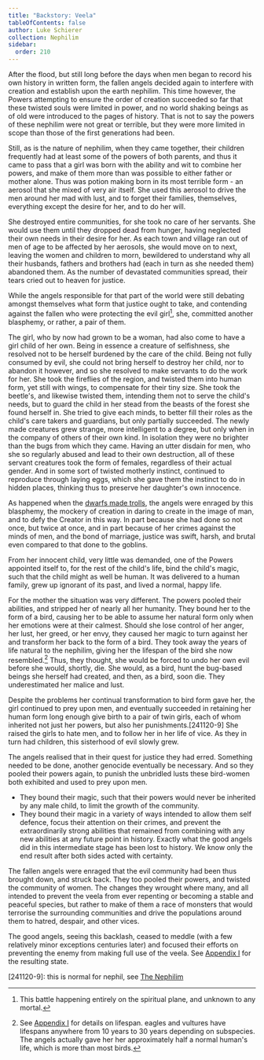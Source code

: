 ```yaml
---
title: "Backstory: Veela"
tableOfContents: false
author: Luke Schierer
collection: Nephilim
sidebar:
  order: 210
---
```


After the flood, but still long before the days when men began to record his own history in written form, the fallen angels decided again to interfere with creation and establish upon the earth nephilim. This time however, the Powers attempting to ensure the order of creation succeeded so far that these twisted souls were limited in power, and no world shaking beings as of old were introduced to the pages of history. That is not to say the powers of these nephilim were not great or terrible, but they were more limited in scope than those of the first generations had been.

Still, as is the nature of nephilim, when they came together, their children frequently had at least some of the powers of both parents, and thus it came to pass that a girl was born with the ability and wit to combine her powers, and make of them more than was possible to either father or mother alone. Thus was potion making born in its most terrible form - an aerosol that she mixed of very air itself. She used this aerosol to drive the men around her mad with lust, and to forget their families, themselves, everything except the desire for her, and to do her will.

She destroyed entire communities, for she took no care of her servants. She would use them until they dropped dead from hunger, having neglected their own needs in their desire for her. As each town and village ran out of men of age to be affected by her aerosols, she would move on to next, leaving the women and children to morn, bewildered to understand why all their husbands, fathers and brothers had (each in turn as she needed them) abandoned them. As the number of devastated communities spread, their tears cried out to heaven for justice.

While the angels responsible for that part of the world were still debating amongst themselves what form that justice ought to take, and contending against the fallen who were protecting the evil girl[^241120-5], she, committed another blasphemy, or rather, a pair of them.

The girl, who by now had grown to be a woman, had also come to have a girl child of her own. Being in essence a creature of selfishness, she resolved not to be herself burdened by the care of the child. Being not fully consumed by evil, she could not bring herself to destroy her child, nor to abandon it however, and so she resolved to make servants to do the work for her. She took the fireflies of the region, and twisted them into human form, yet still with wings, to compensate for their tiny size. She took the beetle's, and likewise twisted them, intending them not to serve the child's needs, but to guard the child in her stead from the beasts of the forest she found herself in. She tried to give each minds, to better fill their roles as the child's care takers and guardians, but only partially succeeded. The newly made creatures grew strange, more intelligent to a degree, but only when in the company of others of their own kind. In isolation they were no brighter than the bugs from which they came. Having an utter disdain for men, who she so regularly abused and lead to their own destruction, all of these servant creatures took the form of females, regardless of their actual gender. And in some sort of twisted motherly instinct, continued to reproduce through laying eggs, which she gave them the instinct to do in hidden places, thinking thus to preserve her daughter's own innocence.

As happened when the [dwarfs made trolls], the angels were enraged by this blasphemy, the mockery of creation in daring to create in the image of man, and to defy the Creator in this way. In part because she had done so not once, but twice at once, and in part because of her crimes against the minds of men, and the bond of marriage, justice was swift, harsh, and brutal even compared to that done to the goblins.

From her innocent child, very little was demanded, one of the Powers appointed itself to, for the rest of the child's life, bind the child's magic, such that the child might as well be human. It was delivered to a human family, grew up ignorant of its past, and lived a normal, happy life.

For the mother the situation was very different. The powers pooled their abilities, and stripped her of nearly all her humanity. They bound her to the form of a bird, causing her to be able to assume her natural form only when her emotions were at their calmest. Should she lose control of her anger, her lust, her greed, or her envy, they caused her magic to turn against her and transform her back to the form of a bird. They took away the years of life natural to the nephilim, giving her the lifespan of the bird she now resembled.[^241120-6] Thus, they thought, she would be forced to undo her own evil before she would, shortly, die. She would, as a bird, hunt the bug-based beings she herself had created, and then, as a bird, soon die. They underestimated her malice and lust.

Despite the problems her continual transformation to bird form gave her, the girl continued to prey upon men, and eventually succeeded in retaining her human form long enough give birth to a pair of twin girls, each of whom inherited not just her powers, but also her punishments.[241120-9] She raised the girls to hate men, and to follow her in her life of vice. As they in turn had children, this sisterhood of evil slowly grew.

The angels realised that in their quest for justice they had erred. Something needed to be done, another genocide eventually be necessary. And so they pooled their powers again, to punish the unbridled lusts these bird-women both exhibited and used to prey upon men.

- They bound their magic, such that their powers would never be inherited by any male child, to limit the growth of the community.
- They bound their magic in a variety of ways intended to allow them self defence, focus their attention on their crimes, and prevent the extraordinarily strong abilities that remained from combining with any new abilities at any future point in history. Exactly what the good angels did in this intermediate stage has been lost to history. We know only the end result after both sides acted with certainty.

The fallen angels were enraged that the evil community had been thus brought down, and struck back. They too pooled their powers, and twisted the community of women. The changes they wrought where many, and all intended to prevent the veela from ever repenting or becoming a stable and peaceful species, but rather to make of them a race of monsters that would terrorise the surrounding communities and drive the populations around them to hatred, despair, and other vices.

The good angels, seeing this backlash, ceased to meddle (with a few relatively minor exceptions centuries later) and focused their efforts on preventing the enemy from making full use of the veela. See [Appendix I] for the resulting state.

[dwarfs made trolls]: ../the_dwarfs/

[^241120-5]: This battle happening entirely on the spiritual plane, and unknown to any mortal.

[^241120-6]: See [Appendix I] for details on lifespan. eagles and vultures have lifespans anywhere from 10 years to 30 years depending on subspecies. The angels actually gave her her approximately half a normal human's life, which is more than most birds.

[^241120-7]: a "half-veela" is the child of a veela and a wizard. a child of a veela and a full human is either male (and full human) or female (and full veela). However, the child of a veela and a wizard can inherit magic from her father. She can use that magic to suppress her veela magic, with great concentration and training.

[^241120-8]: See [Appendix I].

[241120-9]: this is normal for nephil, see [The Nephilim]

[The Nephilim]: /fanfiction/harry_potter_-_nephilim/appendices/appendix_h/
[Appendix I]: /fanfiction/harry_potter_-_nephilim/appendices/appendix_i/
